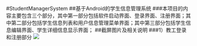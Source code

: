 #StudentManagerSystem
##基于Android的学生信息管理系统
###本项目的内容主要包含三个部分，其中第一部分包括软件启动界面、登录界面、注册界面；其中第二部分包括学生信息列表和用户信息管理菜单界面；其中第三部分包括学生信息编辑界面、学生详细信息显示界面；
##截屏图片及相关说明
###1）教工登录和注册部分
![](https://github.com/achuan301/) 





 

